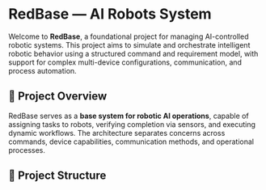 # RedBase — AI Robots System

Welcome to **RedBase**, a foundational project for managing AI-controlled robotic systems. This project aims to simulate and orchestrate intelligent robotic behavior using a structured command and requirement model, with support for complex multi-device configurations, communication, and process automation.

## 🔧 Project Overview

RedBase serves as a **base system for robotic AI operations**, capable of assigning tasks to robots, verifying completion via sensors, and executing dynamic workflows. The architecture separates concerns across commands, device capabilities, communication methods, and operational processes.

## 📂 Project Structure

